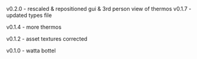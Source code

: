 v0.2.0
    - rescaled & repositioned gui & 3rd person view of thermos
v0.1.7
    - updated types file

v0.1.4
    - more thermos

v0.1.2
    - asset textures corrected

v0.1.0
    - watta bottel
